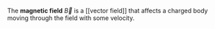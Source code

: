 The **magnetic field** $\vec{B}$ is a [[vector field]] that affects a charged body moving through the field with some velocity.